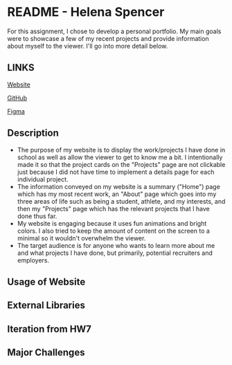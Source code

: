 # README - Helena Spencer

For this assignment, I chose to develop a personal portfolio. My main goals were to showcase a few of my recent projects and provide information about myself to the viewer. I'll go into more detail below.

## LINKS

[Website](https://helena-spencer.web.app)

[GitHub](https://github.com/hspencer10/hspencer_portfolio)

[Figma](https://www.figma.com/file/bTvDey07Uf0kVUlJWXovup/HW7?node-id=0%3A1)

## Description

- The purpose of my website is to display the work/projects I have done in school as well as allow the viewer to get to know me a bit. I intentionally made it so that the project cards on the "Projects" page are not clickable just because I did not have time to implement a details page for each individual project.
- The information conveyed on my website is a summary ("Home") page which has my most recent work, an "About" page which goes into my three areas of life such as being a student, athlete, and my interests, and then my "Projects" page which has the relevant projects that I have done thus far.
- My website is engaging because it uses fun animations and bright colors. I also tried to keep the amount of content on the screen to a minimal so it wouldn't overwhelm the viewer.
- The target audience is for anyone who wants to learn more about me and what projects I have done, but primarily, potential recruiters and employers.

## Usage of Website


## External Libraries


## Iteration from HW7


## Major Challenges


